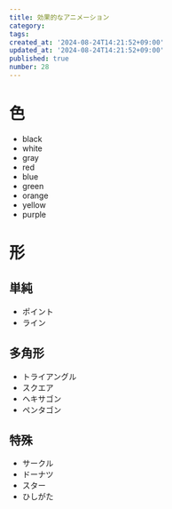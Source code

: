 ```yaml
---
title: 効果的なアニメーション
category:
tags:
created_at: '2024-08-24T14:21:52+09:00'
updated_at: '2024-08-24T14:21:52+09:00'
published: true
number: 28
---
```


# 色

- black
- white
- gray
- red
- blue
- green
- orange
- yellow
- purple

# 形
## 単純
- ポイント
- ライン

## 多角形
- トライアングル
- スクエア
- ヘキサゴン
- ペンタゴン

## 特殊
- サークル
- ドーナツ
- スター
- ひしがた

